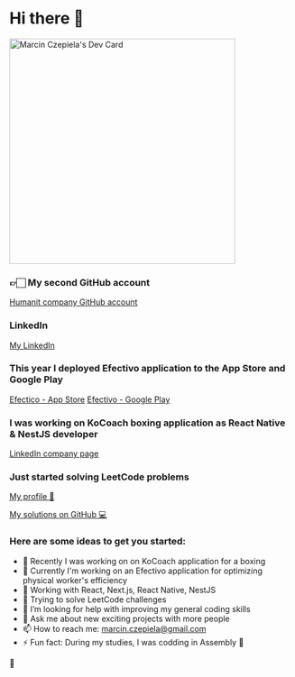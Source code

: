# Hi there 👋

<a href="https://app.daily.dev/CzepiMM"><img src="https://api.daily.dev/devcards/c6fb039614804b759d0a9e197b10c33f.png?r=6f0" width="400" alt="Marcin Czepiela's Dev Card"/></a>

### 👉🏻 My second GitHub account
[Humanit company GitHub account](https://github.com/marcinczepielahumanit)

### LinkedIn
[My LinkedIn](https://www.linkedin.com/in/marcin-czepiela-9353ba198/)

### This year I deployed Efectivo application to the App Store and Google Play
[Efectico - App Store](https://apps.apple.com/pl/app/efectivo/id6477161431)
[Efectivo - Google Play](https://play.google.com/store/apps/details?id=com.humanit.efectivo)

### I was working on KoCoach boxing application as React Native & NestJS developer
[LinkedIn company page](https://www.linkedin.com/company/kocoachits/)

### Just started solving LeetCode problems
[My profile 🥇](https://leetcode.com/CzepiMM/)

[My solutions on GitHub 💻](https://github.com/CzepiM200/algorithms-solving)

### Here are some ideas to get you started:
- 🔭 Recently I was working on on KoCoach application for a boxing
- 🦾 Currently I'm working on an Efectivo application for optimizing physical worker's efficiency
- 🌱 Working with React, Next.js, React Native, NestJS
- 🥇 Trying to solve LeetCode challenges
- 🤔 I’m looking for help with improving my general coding skills
- 💬 Ask me about new exciting projects with more people 
- 📫 How to reach me: marcin.czepiela@gmail.com
- ⚡ Fun fact: During my studies, I was codding in Assembly 🤮

🤝

​
